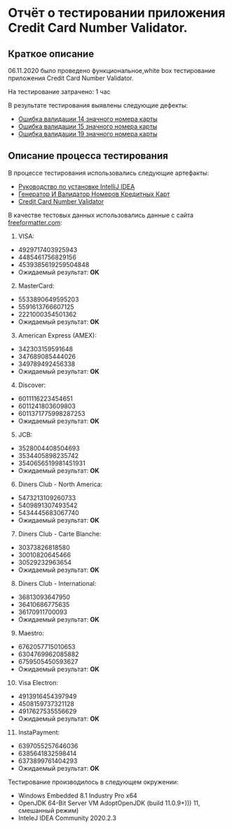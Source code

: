 # Отчёт о тестировании приложения Credit Card Number Validator.

## Краткое описание

06.11.2020 было проведено функциональное,white box тестирование приложения Credit Card Number Validator.

На тестирование затрачено: 1 час

В результате тестирования выявлены следующие дефекты:
* [Ошибка валидации 14 значного номера карты](https://github.com/KlokovAleksey/NumberValidator/issues/1)
* [Ошибка валидации 15 значного номера карты](https://github.com/KlokovAleksey/NumberValidator/issues/2)
* [Ошибка валидации 19 значного номера карты](https://github.com/KlokovAleksey/NumberValidator/issues/3)

## Описание процесса тестирования

В процессе тестирования использовались следующие артефакты:
* [ Руководство по установке IntelliJ IDEA](https://github.com/netology-code/javaqa-homeworks/blob/master/intro/idea.md)
* [Генератор И Валидатор Номеров Кредитных Карт](https://www.freeformatter.com/credit-card-number-generator-validator.html)
* [Credit Card Number Validator](https://github.com/KlokovAleksey/NumberValidator/blob/master/src/Main.java)

В качестве тестовых данных использовались данные c сайта [freeformatter.com](https://github.com/KlokovAleksey/NumberValidator/blob/master/src/Main.java): 
1. VISA:
* 4929717403925943
* 4485461756829156
* 4539385619259504848
* Ожидаемый результат: **OK**
2. MasterCard:
* 5533890649595203
* 5591613766607125
* 2221000354501362
* Ожидаемый результат: **OK**
3. American Express (AMEX):
* 342303159591648
* 347689085444026
* 349789492456338
* Ожидаемый результат: **OK**
4. Discover:
* 6011116223454651
* 6011241803609803
* 6011371775998287253
* Ожидаемый результат: **OK**
5. JCB:
* 3528004408504693
* 3534405898235742
* 3540656519981451931
* Ожидаемый результат: **OK**
6. Diners Club - North America:
* 5473213109260733
* 5409891307493542
* 5434445683067740
* Ожидаемый результат: **OK**
7. Diners Club - Carte Blanche:
* 30373826818580
* 30010820645466
* 30529232963654
* Ожидаемый результат: **OK**
8. Diners Club - International:
* 36813093647950
* 36410686775635
* 36170911700093
* Ожидаемый результат: **OK**
9. Maestro:
* 6762057715010653
* 6304769962085882
* 6759505450593627
* Ожидаемый результат: **OK**
10. Visa Electron:
* 4913916454397949
* 4508159737321128
* 4917627535556629
* Ожидаемый результат: **OK**
11. InstaPayment:
* 6397055257646036
* 6385641832598414
* 6373899761404293
* Ожидаемый результат: **OK**

Тестирование производилось в следующем окружении:
* Windows Embedded 8.1 Industry Pro x64
* OpenJDK 64-Bit Server VM AdoptOpenJDK (build 11.0.9+))) 11, смешанный режим)
* InteleJ IDEA Community 2020.2.3

